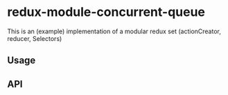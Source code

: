 
# redux-module-concurrent-queue
  This is an (example) implementation of a modular redux set (actionCreator, reducer, Selectors)

## Usage

## API
